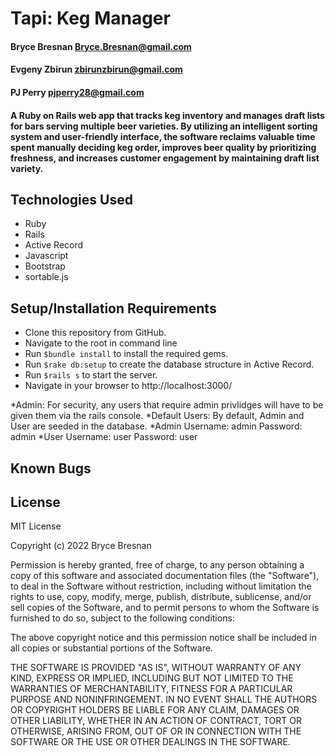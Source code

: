 # Tapi: Keg Manager  

#### Bryce Bresnan <Bryce.Bresnan@gmail.com>
#### Evgeny Zbirun <zbirunzbirun@gmail.com>
#### PJ Perry <pjperry28@gmail.com>

#### A Ruby on Rails web app that tracks keg inventory and manages draft lists for bars serving multiple beer varieties. By utilizing an intelligent sorting system and user-friendly interface, the software reclaims valuable time spent manually deciding keg order, improves beer quality by prioritizing freshness, and increases customer engagement by maintaining draft list variety.

## Technologies Used

* Ruby
* Rails
* Active Record
* Javascript
* Bootstrap
* sortable.js

## Setup/Installation Requirements

* Clone this repository from GitHub.
* Navigate to the root in command line
* Run <code>$bundle install</code> to install the required gems.
* Run <code>$rake db:setup</code> to create the database structure in Active Record.
* Run <code>$rails s</code> to start the server.
* Navigate in your browser to http://localhost:3000/

*Admin: For security, any users that require admin privlidges will have to be given them via the rails console.
*Default Users: By default, Admin and User are seeded in the database.
  *Admin Username: admin Password: admin
  *User Username: user  Password: user 

## Known Bugs

## License
MIT License

Copyright (c) 2022 Bryce Bresnan

Permission is hereby granted, free of charge, to any person obtaining a copy
of this software and associated documentation files (the "Software"), to deal
in the Software without restriction, including without limitation the rights
to use, copy, modify, merge, publish, distribute, sublicense, and/or sell
copies of the Software, and to permit persons to whom the Software is
furnished to do so, subject to the following conditions:

The above copyright notice and this permission notice shall be included in all
copies or substantial portions of the Software.

THE SOFTWARE IS PROVIDED "AS IS", WITHOUT WARRANTY OF ANY KIND, EXPRESS OR
IMPLIED, INCLUDING BUT NOT LIMITED TO THE WARRANTIES OF MERCHANTABILITY,
FITNESS FOR A PARTICULAR PURPOSE AND NONINFRINGEMENT. IN NO EVENT SHALL THE
AUTHORS OR COPYRIGHT HOLDERS BE LIABLE FOR ANY CLAIM, DAMAGES OR OTHER
LIABILITY, WHETHER IN AN ACTION OF CONTRACT, TORT OR OTHERWISE, ARISING FROM,
OUT OF OR IN CONNECTION WITH THE SOFTWARE OR THE USE OR OTHER DEALINGS IN THE
SOFTWARE.
